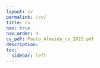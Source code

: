 ```yaml
---
layout: cv
permalink: /cv/
title: cv
nav: true
nav_order: 4
cv_pdf: Paulo_Almeida_cv_2025.pdf
description: 
toc:
  sidebar: left
---
```

